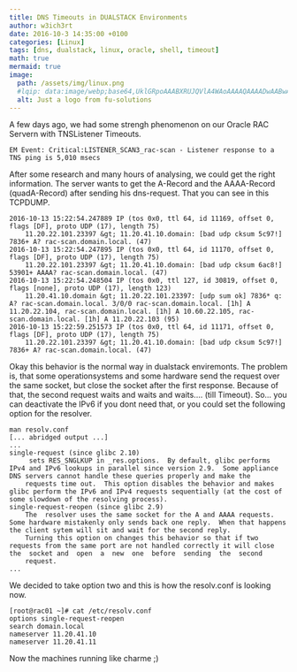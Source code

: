 ```yaml
---
title: DNS Timeouts in DUALSTACK Environments
author: w3ich3rt
date: 2016-10-3 14:35:00 +0100
categories: [Linux]
tags: [dns, dualstack, linux, oracle, shell, timeout]
math: true
mermaid: true
image:
  path: /assets/img/linux.png
  #lqip: data:image/webp;base64,UklGRpoAAABXRUJQVlA4WAoAAAAQAAAADwAABwAAQUxQSDIAAAARL0AmbZurmr57yyIiqE8oiG0bejIYEQTgqiDA9vqnsUSI6H+oAERp2HZ65qP/VIAWAFZQOCBCAAAA8AEAnQEqEAAIAAVAfCWkAALp8sF8rgRgAP7o9FDvMCkMde9PK7euH5M1m6VWoDXf2FkP3BqV0ZYbO6NA/VFIAAAA
  alt: Just a logo from fu-solutions
---
```


A few days ago, we had some strengh phenomenon on our Oracle RAC Servern with TNSListener Timeouts.

```shell
EM Event: Critical:LISTENER_SCAN3_rac-scan - Listener response to a TNS ping is 5,010 msecs
```

After some research and many hours of analysing, we could get the right information. The server wants to get the A-Record and the AAAA-Record (quadA-Record) after sending his dns-request. That you can see in this TCPDUMP.

```shell
2016-10-13 15:22:54.247889 IP (tos 0x0, ttl 64, id 11169, offset 0, flags [DF], proto UDP (17), length 75)
    11.20.22.101.23397 &gt; 11.20.41.10.domain: [bad udp cksum 5c97!] 7836+ A? rac-scan.domain.local. (47)
2016-10-13 15:22:54.247895 IP (tos 0x0, ttl 64, id 11170, offset 0, flags [DF], proto UDP (17), length 75)
    11.20.22.101.23397 &gt; 11.20.41.10.domain: [bad udp cksum 6ac8!] 53901+ AAAA? rac-scan.domain.local. (47)
2016-10-13 15:22:54.248504 IP (tos 0x0, ttl 127, id 30819, offset 0, flags [none], proto UDP (17), length 123)
    11.20.41.10.domain &gt; 11.20.22.101.23397: [udp sum ok] 7836* q: A? rac-scan.domain.local. 3/0/0 rac-scan.domain.local. [1h] A 11.20.22.104, rac-scan.domain.local. [1h] A 10.60.22.105, rac-scan.domain.local. [1h] A 11.20.22.103 (95)
2016-10-13 15:22:59.251573 IP (tos 0x0, ttl 64, id 11171, offset 0, flags [DF], proto UDP (17), length 75)
    11.20.22.101.23397 &gt; 11.20.41.10.domain: [bad udp cksum 5c97!] 7836+ A? rac-scan.domain.local. (47)
```

Okay this behavior is the normal way in dualstack enviremonts. The problem is, that some operationsystems and some hardware send the request over the same socket, but close the socket after the first response. Because of that, the second request waits and waits and waits.... (till Timeout).
So... you can deactivate the IPv6 if you dont need that, or you could set the following option for the resolver.

```shell
man resolv.conf
[... abridged output ...]
...
single-request (since glibc 2.10)
     sets RES_SNGLKUP in _res.options.  By default, glibc performs IPv4 and IPv6 lookups in parallel since version 2.9.  Some appliance DNS servers cannot handle these queries properly and make the
    requests time out.  This option disables the behavior and makes glibc perform the IPv6 and IPv4 requests sequentially (at the cost of some slowdown of the resolving process).
single-request-reopen (since glibc 2.9)
    The  resolver uses the same socket for the A and AAAA requests.  Some hardware mistakenly only sends back one reply.  When that happens the client sytem will sit and wait for the second reply.
    Turning this option on changes this behavior so that if two requests from the same port are not handled correctly it will close the  socket and  open  a  new  one  before  sending  the  second
    request.
...
```

We decided to take option two and this is how the resolv.conf is looking now.

```shell
[root@rac01 ~]# cat /etc/resolv.conf
options single-request-reopen
search domain.local
nameserver 11.20.41.10
nameserver 11.20.41.11
```

Now the machines running like charme ;)
